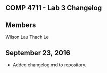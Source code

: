 COMP 4711 - Lab 3 Changelog
---------------------------
Members
-------
Wilson Lau
Thach Le

September 23, 2016
------------------
- Added changelog.md to repository.
